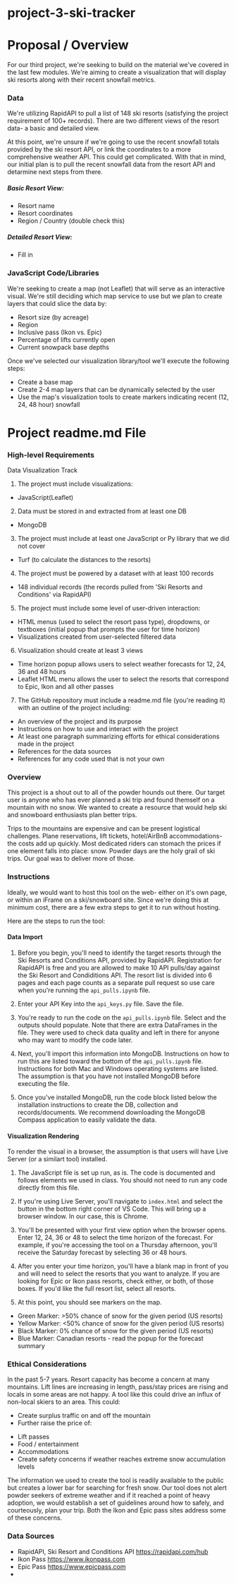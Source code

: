 # project-3-ski-tracker

# Proposal / Overview

For our third project, we're seeking to build on the material we've covered in the last few modules. We're aiming to create a visualization that will display ski resorts along with their recent snowfall metrics. 

### Data
We're utilizing RapidAPI to pull a list of 148 ski resorts (satisfying the project requirement of 100+ records). There are two different views of the resort data- a basic and detailed view. 

At this point, we're unsure if we're going to use the recent snowfall totals provided by the ski resort API, or link the coordinates to a more comprehensive weather API. This could get complicated.  With that in mind, our initial plan is to pull the recent snowfall data from the resort API and detarmine next steps from there. 

##### Basic Resort View:
- Resort name
- Resort coordinates
- Region / Country (double check this)

##### Detailed Resort View:
- Fill in

### JavaScript Code/Libraries

We're seeking to create a map (not Leaflet) that will serve as an interactive visual. We're still deciding which map service to use but we plan to create layers that could slice the data by:
- Resort size (by acreage)
- Region
- Inclusive pass (Ikon vs. Epic)
- Percentage of lifts currently open
- Current snowpack base depths

Once we've selected our visualization library/tool we'll execute the following steps:
- Create a base map
- Create 2-4 map layers that can be dynamically selected by the user
- Use the map's visualization tools to create markers indicating recent (12, 24, 48 hour) snowfall


# Project readme.md File

### High-level Requirements

Data Visualization Track
1) The project must include visualizations:
- JavaScript(Leaflet)

2) Data must be stored in and extracted from at least one DB
- MongoDB

3) The project must include at least one JavaScript or Py library that we did not cover
- Turf (to calculate the distances to the resorts)

4) The project must be powered by a dataset with at least 100 records
- 148 individual records (the records pulled from 'Ski Resorts and Conditions' via RapidAPI)

5) The project must include some level of user-driven interaction:
- HTML menus (used to select the resort pass type), dropdowns, or textboxes (initial popup that prompts the user for time horizon)
- Visualizations created from user-selected filtered data

6) Visualization should create at least 3 views
- Time horizon popup allows users to select weather forecasts for 12, 24, 36 and 48 hours
- Leaflet HTML menu allows the user to select the resorts that correspond to Epic, Ikon and all other passes

7) The GitHub repository must include a readme.md file (you're reading it) with an outline of the project including:
- An overview of the project and its purpose
- Instructions on how to use and interact with the project
- At least one paragraph summarizing efforts for ethical considerations made in the project
- References for the data sources
- References for any code used that is not your own


### Overview

This project is a shout out to all of the powder hounds out there. Our target user is anyone who has ever planned a ski trip and found themself on a mountain with no snow. We wanted to create a resource that would help ski and snowboard enthusiasts plan better trips. 

Trips to the mountains are expensive and can be present logistical challenges. Plane reservations, lift tickets, hotel/AirBnB accommodations- the costs add up quickly. Most dedicated riders can stomach the prices if one element falls into place: snow. Powder days are the holy grail of ski trips. Our goal was to deliver more of those. 

### Instructions

Ideally, we would want to host this tool on the web- either on it's own page, or within an iFrame on a ski/snowboard site. Since we're doing this at minimum cost, there are a few extra steps to get it to run without hosting. 

Here are the steps to run the tool:

#### Data Import

1) Before you begin, you'll need to identify the target resorts through the Ski Resorts and Conditions API, provided by RapidAPI. Registration for RapidAPI is free and you are allowed to make 10 API pulls/day against the Ski Resort and Condiditions API. The resort list is divided into 6 pages and each page counts as a separate pull request so use care when you're running the ```api_pulls.ipynb``` file. 

2) Enter your API Key into the ```api_keys.py``` file. Save the file. 

3) You're ready to run the code on the ```api_pulls.ipynb``` file. Select <run all> and the outputs should populate. Note that there are extra DataFrames in the file. They were used to check data quality and left in there for anyone who may want to modify the code later. 

3) Next, you'll import this information into MongoDB. Instructions on how to run this are listed toward the bottom of the ```api_pulls.ipynb``` file. Instructions for both Mac and Windows operating systems are listed. The assumption is that you have not installed MongoDB before executing the file. 

4) Once you've installed MongoDB, run the code block listed below the installation instructions to create the DB, collection and records/documents. We recommend downloading the MongoDB Compass application to easily validate the data. 

#### Visualization Rendering

To render the visual in a browser, the assumption is that users will have Live Server (or a similart tool) installed. 

1) The JavaScript file is set up run, as is. The code is documented and follows elements we used in class. You should not need to run any code directly from this file. 

2) If you're using Live Server, you'll navigate to ```index.html``` and select the <Go Live> button in the bottom right corner of VS Code. This will bring up a browser window. In our case, this is Chrome. 

3) You'll be presented with your first view option when the browser opens. Enter 12, 24, 36 or 48 to select the time horizon of the forecast. For example, if you're accessing the tool on a Thursday afternoon, you'll receive the Saturday forecast by selecting 36 or 48 hours. 

4) After you enter your time horizon, you'll have a blank map in front of you and will need to select the resorts that you want to analyze. If you are looking for Epic or Ikon pass resorts, check either, or both, of those boxes. If you'd like the full resort list, select all resorts. 

5) At this point, you should see markers on the map.
- Green Marker: >50% chance of snow for the given period (US resorts)
- Yellow Marker: <50% chance of snow for the given period (US resorts)
- Black Marker: 0% chance of snow for the given period (US resorts)
- Blue Marker: Canadian resorts - read the popup for the forecast summary

### Ethical Considerations

In the past 5-7 years. Resort capacity has become a concern at many mountains. Lift lines are increasing in length, pass/stay prices are rising and locals in some areas are not happy. A tool like this could drive an influx of non-local skiers to an area. This could:
- Create surplus traffic on and off the mountain
- Further raise the price of: 
* Lift passes
* Food / entertainment
* Accommodations
* Create safety concerns if weather reaches extreme snow accumulation levels

The information we used to create the tool is readily available to the public but creates a lower bar for searching for fresh snow. Our tool does not alert powder seekers of extreme weather and if it reached a point of heavy adoption, we would establish a set of guidelines around how to safely, and courteously, plan your trip. Both the Ikon and Epic pass sites address some of these concerns. 

### Data Sources
- RapidAPI, Ski Resort and Conditions API https://rapidapi.com/hub
- Ikon Pass https://www.ikonpass.com
- Epic Pass https://www.epicpass.com
- 